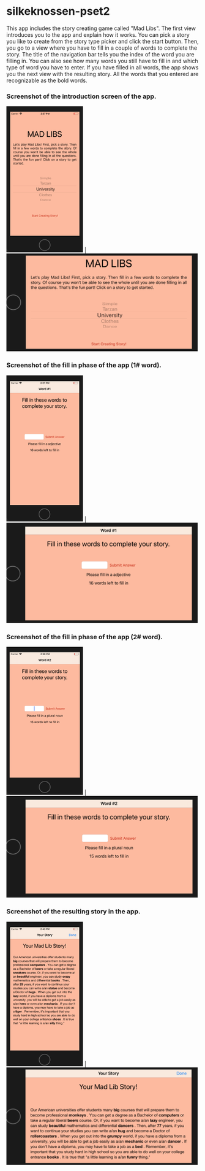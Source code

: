 # silkeknossen-pset2

This app includes the story creating game called "Mad Libs". The first view introduces you to the app and explain how it works. You can pick a story you like to create from the story type picker and click the start button. Then, you go to a view where you have to fill in a couple of words to complete the story. The title of the navigation bar tells you the index of the word you are filling in. You can also see how many words you still have to fill in and which type of word you have to enter. If you have filled in all words, the app shows you the next view with the resulting story. All the words that you entered are recognizable as the bold words.

### Screenshot of the introduction screen of the app.
<img src="https://github.com/SilkeKnossen/silkeknossen-pset2/blob/master/screenshots/Schermafbeelding1.png" width="200"> | <img src="https://github.com/SilkeKnossen/silkeknossen-pset2/blob/master/screenshots/Schermafbeelding11.png" width="500">


### Screenshot of the fill in phase of the app (1# word).
<img src="https://github.com/SilkeKnossen/silkeknossen-pset2/blob/master/screenshots/Schermafbeelding2.png" width="200"> | <img src="https://github.com/SilkeKnossen/silkeknossen-pset2/blob/master/screenshots/Schermafbeelding22.png" width="500">

### Screenshot of the fill in phase of the app (2# word).
<img src="https://github.com/SilkeKnossen/silkeknossen-pset2/blob/master/screenshots/Schermafbeelding3.png" width="200"> | <img src="https://github.com/SilkeKnossen/silkeknossen-pset2/blob/master/screenshots/Schermafbeelding33.png" width="500">

### Screenshot of the resulting story in the app.
<img src="https://github.com/SilkeKnossen/silkeknossen-pset2/blob/master/screenshots/Schermafbeelding4.png" width="200"> | <img src="https://github.com/SilkeKnossen/silkeknossen-pset2/blob/master/screenshots/Schermafbeelding44.png" width="500">
